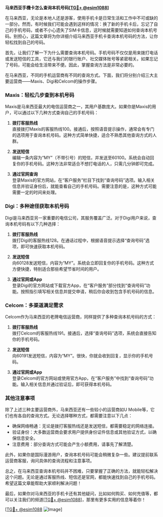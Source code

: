 **马来西亚手機卡怎么查询本机号码[[TG💪+ @esim1088](https://t.me/s/esim1088)]**

在马来西亚，无论是本地人还是游客，使用手机卡是日常生活和工作中不可或缺的一部分。然而，有时候我们可能会遇到这样的情况：换了新的手机卡后，忘记了自己的手机号码，或者不小心遗失了SIM卡信息，这时候就需要知道如何查询本机号码。别担心，这篇文章将为你详细介绍马来西亚手机卡查询本机号码的方法，让你轻松找到自己的号码。

首先，让我们了解一下为什么需要查询本机号码。手机号码不仅仅是用来拨打电话或发送短信的工具，它还与我们的银行账户、社交媒体账号等紧密相关。如果忘记了号码，可能会给生活带来不便。因此，掌握查询方法是非常必要的。

在马来西亚，不同的手机运营商有不同的查询方式。下面，我们将分别介绍三大主要运营商——Maxis、Digi和Celcom的操作步骤。

### Maxis：轻松几步查到本机号码

Maxis是马来西亚最大的电信运营商之一，其用户基数庞大。如果你是Maxis的用户，可以通过以下几种方式查询自己的手机号码：

1. **拨打客服热线**  
   直接拨打Maxis的客服热线100。接通后，按照语音提示操作，通常会有专门的选项用于查询本机号码。这种方式简单快捷，适合不熟悉其他查询方式的人群。

2. **发送短信**  
   编辑一条内容为“MY”（不带引号）的短信，并发送至60100。系统会自动回复你的手机号码。这种方法非常适合不想打电话的人，只需几分钟即可完成。

3. **通过官网查询**  
   登录Maxis的官方网站，在“客户服务”栏目下找到“查询号码”选项。输入相关信息并验证身份后，就能查看自己的手机号码。需要注意的是，这种方式可能需要一定的时间来处理。

### Digi：多种途径获取本机号码

Digi是马来西亚另一家重要的电信公司，其服务覆盖广泛。对于Digi用户来说，查询本机号码有以下几种选择：

1. **拨打客服热线**  
   拨打Digi的客服热线128。在通话过程中，根据语音提示选择“查询号码”选项，即可快速获取本机号码。

2. **发送短信**  
   向60128发送短信，内容为“MY”。系统会立即回复你的手机号码。这种方式方便快捷，特别适合那些希望节省时间的用户。

3. **通过官网或App**  
   登录Digi的官方网站或下载官方App，在“客户服务”部分找到“查询号码”功能。按照指引填写相关信息并提交申请，稍后你会收到包含手机号码的信息。

### Celcom：多渠道满足需求

Celcom作为马来西亚的老牌电信运营商，同样提供了多种查询本机号码的方式：

1. **拨打客服热线**  
   拨打Celcom的客服热线191。接通后，选择“查询号码”选项，系统会直接告知你的手机号码。

2. **发送短信**  
   向60191发送短信，内容为“MY”。很快，你就会收到回复，显示你的手机号码。

3. **通过官网或App**  
   登录Celcom的官方网站或使用官方App，在“客户服务”中找到“查询号码”功能。输入相关信息并通过验证后，即可获得本机号码。

### 其他注意事项

除了上述三种主要运营商外，马来西亚还有一些较小的运营商如U Mobile等，它们也有各自的查询方式。无论选择哪种方式，都需要注意以下几点：

- 确保网络畅通：无论是拨打客服热线还是发送短信，都需要稳定的网络连接。
- 验证身份：大多数运营商会要求用户提供身份证件信息或其他验证方式，以确保信息安全。
- 注意费用：部分查询方式可能会产生小额费用，请事先了解清楚。

此外，如果你是国际漫游用户，查询本机号码可能会稍微复杂一些。建议提前联系运营商客服，询问具体的查询流程和注意事项。

总之，在马来西亚查询本机号码并不困难，只要掌握了正确的方法，就能轻松解决这个问题。无论是通过客服热线、短信还是官网，都能快速找到自己的手机号码。希望这篇文章能帮助大家顺利解决问题！

最后，如果你对马来西亚的手机卡还有其他疑问，比如如何购买、如何充值等，都可以关注我们的频道[[TG💪+ @esim1088](https://t.me/s/esim1088)]，那里有更多实用的信息等着你！

[[TG💪+ @esim1088](https://t.me/s/esim1088) ![Image](https://i.postimg.cc/4NQfJmqS/Snipaste-2025-05-13-00-14-12.png)]
